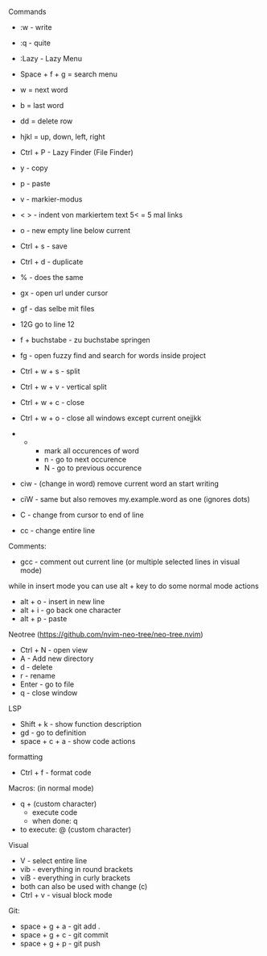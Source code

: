 
Commands
- :w - write
- :q - quite
- :Lazy - Lazy Menu
- Space + f + g = search menu
- w = next word
- b = last word
- dd = delete row
- hjkl = up, down, left, right
- Ctrl + P - Lazy Finder (File Finder)
- y - copy
- p - paste
- v - markier-modus
- < > - indent von markiertem text 5< = 5 mal links
- o - new empty line below current
- Ctrl + s - save
- Ctrl + d - duplicate
- % - does the same
- gx - open url under cursor 
- gf - das selbe mit files
- 12G go to line 12
- f + buchstabe - zu buchstabe springen
- fg - open fuzzy find and search for words inside project

- Ctrl + w + s - split
- Ctrl + w + v - vertical split
- Ctrl + w + c - close
- Ctrl + w + o - close all windows except current onejjkk

- * - mark all occurences of word
	- n - go to next occurence
	- N - go to previous occurence
- ciw - (change in word) remove current word an start writing
- ciW - same but also removes my.example.word as one (ignores dots)
- C - change from cursor to end of line
- cc - change entire line

Comments:
- gcc - comment out current line (or multiple selected lines in visual mode)

while in insert mode you can use alt + key to do some normal mode actions
- alt + o - insert in new line
- alt + i - go back one character
- alt + p - paste

Neotree (https://github.com/nvim-neo-tree/neo-tree.nvim)
- Ctrl + N - open view
- A - Add new directory
- d - delete
- r - rename
- Enter - go to file
- q - close window

LSP
- Shift + k - show function description
- gd - go to definition
- space + c + a - show code actions

formatting
- Ctrl + f - format code

Macros: (in normal mode)
- q + (custom character)
	- execute code
	- when done: q
- to execute: @ (custom character)

Visual
- V - select entire line
- vib - everything in round brackets
- viB - everything in curly brackets
- both can also be used with change (c)
- Ctrl + v - visual block mode

Git:
- space + g + a - git add .
- space + g + c - git commit
- space + g + p - git push
